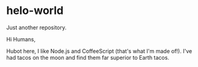 # helo-world
Just another repository.

Hi Humans,

Hubot here, I like Node.js and CoffeeScript (that's what I'm made of!).
I've had tacos on the moon and find them far superior to Earth tacos.

